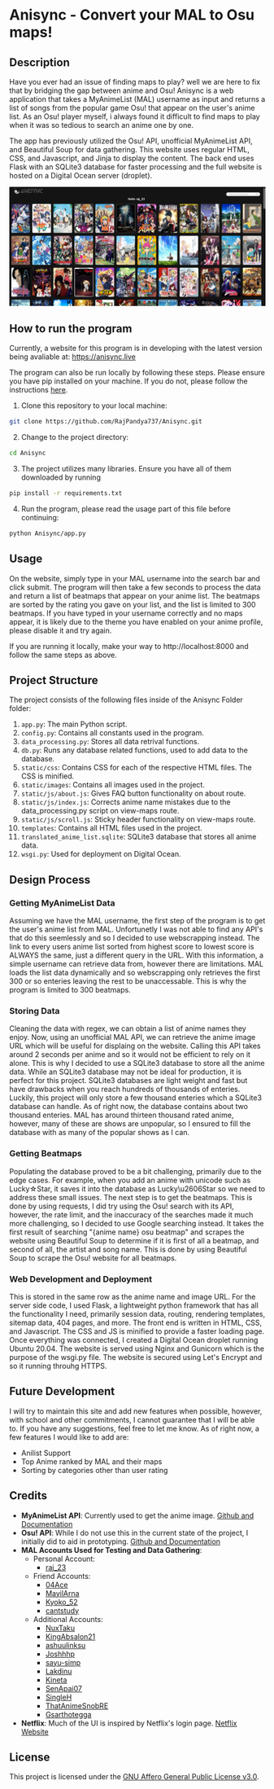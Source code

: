 # Anisync - Convert your MAL to Osu maps!

## Description

Have you ever had an issue of finding maps to play? well we are here to fix that by bridging the gap between anime and Osu! Anisync is a web application that takes a MyAnimeList (MAL) username as input and returns a list of songs from the popular game Osu! that appear on the user's anime list. As an Osu! player myself, i always found it difficult to find maps to play when it was so tedious to search an anime one by one.

The app has previously utilized the Osu! API, unofficial MyAnimeList API, and Beautiful Soup for data gathering. This website uses regular HTML, CSS, and Javascript, and Jinja to display the content. The back end uses Flask with an SQLite3 database for faster processing and the full website is hosted on a Digital Ocean server (droplet).

![View Maps](Anisync/static/images/view-maps.png)
## How to run the program

Currently, a website for this program is in developing with the latest version being avaliable at: https://anisync.live

The program can also be run locally by following these steps. Please ensure you have pip installed on your machine. If you do not, please follow the instructions [here](https://pip.pypa.io/en/stable/installing/).

1. Clone this repository to your local machine:

```bash
git clone https://github.com/RajPandya737/Anisync.git
```

2. Change to the project directory:

```bash
cd Anisync
```

3. The project utilizes many libraries. Ensure you have all of them downloaded by running

```bash
pip install -r requirements.txt
```

4. Run the program, please read the usage part of this file before continuing:

```bash
python Anisync/app.py
```

## Usage

On the website, simply type in your MAL username into the search bar and click submit. The program will then take a few seconds to process the data and return a list of beatmaps that appear on your anime list. The beatmaps are sorted by the rating you gave on your list, and the list is limited to 300 beatmaps. If you have typed in your username correctly and no maps appear, it is likely due to the theme you have enabled on your anime profile, please disable it and try again.

If you are running it locally, make your way to http://localhost:8000 and follow the same steps as above.

## Project Structure
The project consists of the following files inside of the Anisync Folder folder:

1. `app.py`: The main Python script.
2. `config.py`: Contains all constants used in the program.
3. `data_processing.py`: Stores all data retrival functions.
4. `db.py`: Runs any database related functions, used to add data to the database.
5. `static/css`: Contains CSS for each of the respective HTML files. The CSS is minified.
6. `static/images`: Contains all images used in the project.
7. `static/js/about.js`: Gives FAQ button functionality on about route.
8. `static/js/index.js`: Corrects anime name mistakes due to the data_processing.py script on view-maps route.
9. `static/js/scroll.js`: Sticky header functionality on view-maps route.
10. `templates`: Contains all HTML files used in the project.
11. `translated_anime_list.sqlite`: SQLite3 database that stores all anime data.
12. `wsgi.py`: Used for deployment on Digital Ocean.

## Design Process

### Getting MyAnimeList Data
Assuming we have the MAL username, the first step of the program is to get the user's anime list from MAL. Unfortunetly I was not able to find any API's that do this seemlessly and so I decided to use webscrapping instead. The link to every users anime list sorted from highest score to lowest score is ALWAYS the same, just a different query in the URL. With this information, a simple username can retrieve data from, however there are limitations. MAL loads the list data dynamically and so webscrapping only retrieves the first 300 or so enteries leaving the rest to be unaccessable. This is why the program is limited to 300 beatmaps. 

### Storing Data
Cleaning the data with regex, we can obtain a list of anime names they enjoy. Now, using an unofficial MAL API, we can retrieve the anime image URL which will be useful for displaing on the website. Calling this API takes around 2 seconds per anime and so it would not be efficient to rely on it alone. This is why I decided to use a SQLite3 database to store all the anime data. While an SQLite3 database may not be ideal for production, it is perfect for this project. SQLite3 databases are light weight and fast but have drawbacks when you reach hundreds of thousands of enteries. Luckily, this project will only store a few thousand enteries which a SQLite3 database can handle. As of right now, the database contains about two thousand enteries. MAL has around thirteen thousand rated anime, however, many of these are shows are unpopular, so I ensured to fill the database with as many of the popular shows as I can. 

### Getting Beatmaps 
Populating the database proved to be a bit challenging, primarily due to the edge cases. For example, when you add an anime with unicode such as Lucky☆Star, it saves it into the database as Lucky\u2606Star so we need to address these small issues. The next step is to get the beatmaps. This is done by using requests, I did try using the Osu! search with its API, however, the rate limit, and the inaccuracy of the searches made it much more challenging, so I decided to use Google searching instead. It takes the first result of searching "{anime name} osu beatmap" and scrapes the website using Beautiful Soup to determine if it is first of all a beatmap, and second of all, the artist and song name. This is done by using Beautiful Soup to scrape the Osu! website for all beatmaps. 

### Web Development and Deployment
This is stored in the same row as the anime name and image URL. For the server side code, I used Flask, a lightweight python framework that has all the functionality I need, primarily session data, routing, rendering templates, sitemap data, 404 pages, and more. The front end is written in HTML, CSS, and Javascript. The CSS and JS is minified to provide a faster loading page. Once everything was connected, I created a Digital Ocean droplet running Ubuntu 20.04. The website is served using Nginx and Gunicorn which is the purpose of the wsgi.py file. The website is secured using Let's Encrypt and so it running throuhg HTTPS.

## Future Development

I will try to maintain this site and add new features when possible, however, with school and other commitments, I cannot guarantee that I will be able to. If you have any suggestions, feel free to let me know. As of right now, a few features I would like to add are:
 - Anilist Support
 - Top Anime ranked by MAL and their maps
 - Sorting by categories other than user rating


## Credits

- **MyAnimeList API**: Currently used to get the anime image. [Github and Documentation](https://github.com/darenliang/mal-api)
- **Osu! API**: While I do not use this in the current state of the project, I initially did to aid in prototyping. [Github and Documentation](https://github.com/circleguard/ossapi)
- **MAL Accounts Used for Testing and Data Gathering**:
  - Personal Account:
    - [raj_23](https://myanimelist.net/profile/raj_23)
  - Friend Accounts:
    - [04Ace](https://myanimelist.net/profile/04Ace)
    - [MayilArna](https://myanimelist.net/profile/MayilArna)
    - [Kyoko_52](https://myanimelist.net/profile/Kyoko_52)
    - [cantstudy](https://myanimelist.net/profile/cantstudy)
  - Additional Accounts:
    - [NuxTaku](https://myanimelist.net/profile/NuxTaku)
    - [KingAbsalon21](https://myanimelist.net/profile/KingAbsalon21)
    - [ashuulinksu](https://myanimelist.net/profile/ashuulinksu)
    - [Joshhhp](https://myanimelist.net/profile/Joshhhp)
    - [sayu-simp](https://myanimelist.net/profile/sayu-simp)
    - [Lakdinu](https://myanimelist.net/profile/Lakdinu)
    - [Kineta](https://myanimelist.net/profile/Kineta)
    - [SenApai07](https://myanimelist.net/profile/SenApai07)
    - [SingleH](https://myanimelist.net/profile/SingleH)
    - [ThatAnimeSnobRE](https://myanimelist.net/profile/ThatAnimeSnobRE)
    - [Gsarthotegga](https://myanimelist.net/profile/Gsarthotegga)
- **Netflix**: Much of the UI is inspired by Netflix's login page. [Netflix Website](https://www.netflix.com/)


## License
This project is licensed under the [GNU Affero General Public License v3.0](LICENSE).
